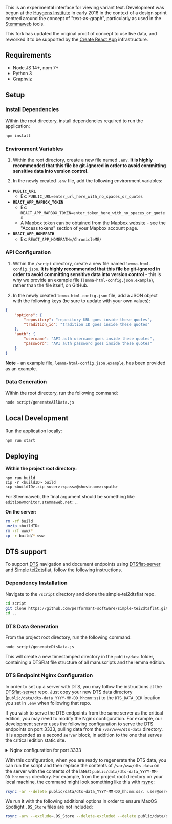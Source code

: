 This is an experimental interface for viewing variant text. Development was begun at the [Huygens Institute](http://huygens.knaw.nl/) in early 2016 in the context of a design sprint centred around the concept of "text-as-graph", particularly as used in the [Stemmaweb](https://stemmaweb.net/) tools.

This fork has updated the original proof of concept to use live data, and reworked it to be supported by the [Create React App](https://github.com/facebook/create-react-app) infrastructure.

## Requirements

-   Node.JS 14+, npm 7+
-   Python 3
-   [Graphviz](https://graphviz.org/)

## Setup

### Install Dependencies

Within the root directory, install dependencies required to run the application:

```sh
npm install
```

### Environment Variables

1. Within the root directory, create a new file named `.env`. **It is highly recommended that this file be git-ignored in order to avoid committing sensitive data into version control.**

2. In the newly created `.env` file, add the following environment variables:

-   **`PUBLIC_URL`**
    -   Ex: `PUBLIC_URL=enter_url_here_with_no_spaces_or_quotes`
-   **`REACT_APP_MAPBOX_TOKEN`**
    -   Ex: `REACT_APP_MAPBOX_TOKEN=enter_token_here_with_no_spaces_or_quotes`
    -   A Mapbox token can be obtained from the [Mapbox website](www.mapbox.com) - see the "Access tokens" section of your Mapbox account page.
-   **`REACT_APP_HOMEPATH`**
    -   Ex: `REACT_APP_HOMEPATH=/ChronicleME/`

### API Configuration

1. Within the `/script` directory, create a new file named `lemma-html-config.json`. **It is highly recommended that this file be git-ignored in order to avoid committing sensitive data into version control** - this is why we provide an example file (`lemma-html-config.json.example`), rather than the file itself, on GitHub.

2. In the newly created `lemma-html-config.json` file, add a JSON object with the following keys (be sure to update with your own values):

```json
{
    "options": {
        "repository": "repository URL goes inside these quotes",
        "tradition_id": "tradition ID goes inside these quotes"
    },
    "auth": {
        "username": "API auth username goes inside these quotes",
        "password": "API auth password goes inside these quotes"
    }
}
```

**Note** - an example file, `lemma-html-config.json.example`, has been provided as an example.

### Data Generation

Within the root directory, run the following command:

```sh
node script/generateAllData.js
```

## Local Development

Run the application locally:

```sh
npm run start
```

## Deploying

**Within the project root directory:**

```
npm run build
zip -r <buildID> build
scp <buildID>.zip <user>:<pass>@<hostname>:<path>
```

For Stemmaweb, the final argument should be something like `edition@monitor.stemmaweb.net:.`.

**On the server:**

```sh
rm -rf build
unzip <buildID>
rm -rf www/*
cp -r build/* www
```

## DTS support

To support [DTS](https://distributed-text-services.github.io/specifications/) navigation and document endpoints using [DTSflat-server](https://github.com/robcast/dtsflat-server) and [Simple tei2dtsflat](https://github.com/robcast/simple-tei2dtsflat), follow the following instructions.

### Dependency Installation

Navigate to the `/script` directory and clone the simple-tei2dtsflat repo.

```sh
cd script
git clone https://github.com/performant-software/simple-tei2dtsflat.git
cd ..
```

### DTS Data Generation

From the project root directory, run the following command:

```sh
node script/generateDtsData.js
```

This will create a new timestamped directory in the `public/data` folder, containing a DTSFlat file structure of all manuscripts and the lemma edition.

### DTS Endpoint Nginx Configuration

In order to set up a server with DTS, you may follow the instructions at the [DTSflat-server](https://github.com/robcast/dtsflat-server) repo. Just copy your new DTS data directory (`public/data/dts-data_YYYY-MM-DD_hh:mm:ss`) to the `DTS_DATA_DIR` location you set in `.env` when following that repo.

If you wish to serve the DTS endpoints from the same server as the critical edition, you may need to modify the Nginx configuration. For example, our development server uses the following configuration to serve the DTS endpoints on port 3333, pulling data from the `/var/www/dts-data` directory. It is appended as a second `server` block, in addition to the one that serves the critical edition static site.

<details>
<summary>Nginx configuration for port 3333</summary>

```conf
server {
  listen       3333 default_server;
  listen  [::]:3333 default_server;

  server_name _;

  access_log /var/log/nginx/access-dts.log;
  error_log /var/log/nginx/error-dts.log debug;

  # add CORS header to all responses
  add_header Access-Control-Allow-Origin "*";

  # base for all try_files
  root /var/www/dts-data;

  # map DTS documents endpoint to files
  location /dts/documents {
      default_type text/xml;
      # second try works with empty $arg_ref but fails with invalid $arg_ref
      try_files /$arg_id/$arg_ref/tei-frag.xml /$arg_id$arg_ref/tei-full.xml =400;
  }

  # map DTS navigation endpoint to files
  location /dts/navigation {
      default_type application/json;
      try_files /$arg_id$ref_path$level_path/dts-nav.json =400;
  }
}


map $arg_ref $ref_path {
  default "";
  ~(.+) /$1;
}

map $arg_level $level_path {
  default "";
  ~(.+) /$1;
}
```

</details>

With this configuration, when you are ready to regenerate the DTS data, you can run the script and then replace the contents of `/var/www/dts-data` on the server with the contents of the latest `public/data/dts-data_YYYY-MM-DD_hh:mm:ss` directory. For example, from the project root directory on your local machine, the command might look something like this with [rsync](https://www.digitalocean.com/community/tutorials/how-to-use-rsync-to-sync-local-and-remote-directories):

```sh
rsync -ar --delete public/data/dts-data_YYYY-MM-DD_hh:mm:ss/. user@server:/var/www/dts-data
```

We run it with the following additional options in order to ensure MacOS Spotlight `.DS_Store` files are not included:

```sh
rsync -arv --exclude=.DS_Store --delete-excluded --delete public/data/dts-data_YYYY-MM-DD_hh:mm:ss/. user@server:/var/www/dts-data
```
